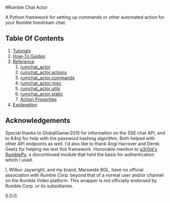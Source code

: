 #Rumble Chat Actor

A Python framework for setting up commands or other automated action for your Rumble livestream chat.

## Table Of Contents

1. [Tutorials](tutorials.md)
2. [How-To Guides](how-to-guides.md)
3. [Reference](reference.md)
    1. [rumchat_actor](modules_ref/main.md)
    2. [rumchat_actor.actions](modules_ref/actions.md)
    3. [rumchat_actor.commands](modules_ref/commands.md)
    4. [rumchat_actor.misc](modules_ref/misc.md)
    5. [rumchat_actor.utils](modules_ref/utils.md)
    6. [rumchat_actor.static](modules_ref/static.md)
    7. [Action Properties](action_properties.md)
4. [Explanation](explanation.md)

## Acknowledgements

Special thanks to GlobalGamer2015 for information on the SSE chat API, and to K4nji for help with the password hashing algorithm. Both helped with other API endpoints as well. I'd also like to thank Angi Harrover and Derek Geetz for helping me test this framework. Honorable mention to [a3r0id's RumblePy](https://github.com/a3r0id/RumblePy), a discontinued module that held the basis for authentication which I used.

I, Wilbur Jaywright, and my brand, Marswide BGL, have no official association with Rumble Corp. beyond that of a normal user and/or channel on the Rumble Video platform. This wrapper is not officially endorsed by Rumble Corp. or its subsidiaries.

S.D.G.
